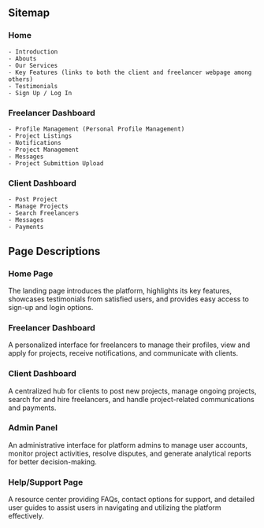## Sitemap

###	Home

   	- Introduction
   	- Abouts
   	- Our Services
   	- Key Features (links to both the client and freelancer webpage among others)
   	- Testimonials
   	- Sign Up / Log In

### Freelancer Dashboard

   	- Profile Management (Personal Profile Management)
   	- Project Listings
   	- Notifications
   	- Project Management
   	- Messages
   	- Project Submittion Upload

### Client Dashboard

   	- Post Project
   	- Manage Projects
   	- Search Freelancers
   	- Messages
   	- Payments

## Page Descriptions

### Home Page

The landing page introduces the platform, highlights its key features, showcases testimonials from satisfied users, and provides easy access to sign-up and login options.

### Freelancer Dashboard

A personalized interface for freelancers to manage their profiles, view and apply for projects, receive notifications, and communicate with clients.

### Client Dashboard

A centralized hub for clients to post new projects, manage ongoing projects, search for and hire freelancers, and handle project-related communications and payments.

### Admin Panel

An administrative interface for platform admins to manage user accounts, monitor project activities, resolve disputes, and generate analytical reports for better decision-making.

### Help/Support Page

A resource center providing FAQs, contact options for support, and detailed user guides to assist users in navigating and utilizing the platform effectively.
